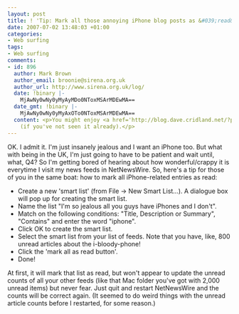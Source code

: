 ```yaml
---
layout: post
title: ! 'Tip: Mark all those annoying iPhone blog posts as &#039;read&#039;'
date: 2007-07-02 13:48:03 +01:00
categories:
- Web surfing
tags:
- Web surfing
comments:
- id: 896
  author: Mark Brown
  author_email: broonie@sirena.org.uk
  author_url: http://www.sirena.org.uk/log/
  date: !binary |-
    MjAwNy0wNy0yMyAyMDo0NToxMSArMDEwMA==
  date_gmt: !binary |-
    MjAwNy0wNy0yMyAxOTo0NToxMSArMDEwMA==
  content: <p>You might enjoy <a href='http://blog.dave.cridland.net/?p=32' rel="nofollow">this</a>
    (if you've not seen it already).</p>
---
```

OK.  I admit it.  I'm just insanely jealous and I want an iPhone too.  But what with being in the UK, I'm just going to have to be patient and wait until, what, Q4?  So I'm getting bored of hearing about how wonderful/crappy it is everytime I visit my news feeds in NetNewsWire.  So, here's a tip for those of you in the same boat: how to mark all iPhone-related entries as read:

* Create a new 'smart list' (from File &rarr; New Smart List&hellip;).  A dialogue box will pop up for creating the smart list.
* Name the list "I'm so jealous all you guys have iPhones and I don't".
* Match on the following conditions: "Title, Description or Summary", "Contains" and enter the word "iphone".
* Click OK to create the smart list.
* Select the smart list from your list of feeds.  Note that you have, like, 800 unread articles about the i-bloody-phone!
* Click the 'mark all as read button'.
* Done!

At first, it will mark that list as read, but won't appear to update the unread counts of all your other feeds (like that Mac folder you've got with 2,000 unread items) but never fear.  Just quit and restart NetNewsWire and the counts will be correct again.  (It seemed to do weird things with the unread article counts before I restarted, for some reason.)
